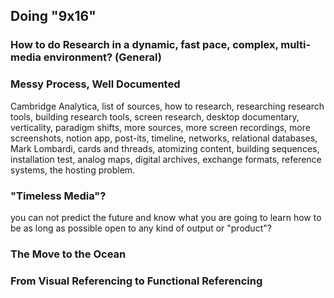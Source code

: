## Doing "9x16"

### How to do Research in a dynamic, fast pace, complex, multi-media environment? (General)


### Messy Process, Well Documented

Cambridge Analytica,
list of sources,
how to research,
researching research tools,
building research tools,
screen research,
desktop documentary,
verticality,
paradigm shifts,
more sources,
more screen recordings,
more screenshots,
notion app,
post-its,
timeline,
networks,
relational databases,
Mark Lombardi,
cards and threads,
atomizing content,
building sequences,
installation test,
analog maps,
digital archives,
exchange formats,
reference systems,
the hosting problem.

### "Timeless Media"?

you can not predict the future and know what you are going to learn
how to be as long as possible open to any kind of output or "product"?


### The Move to the Ocean

### From Visual Referencing to Functional Referencing
